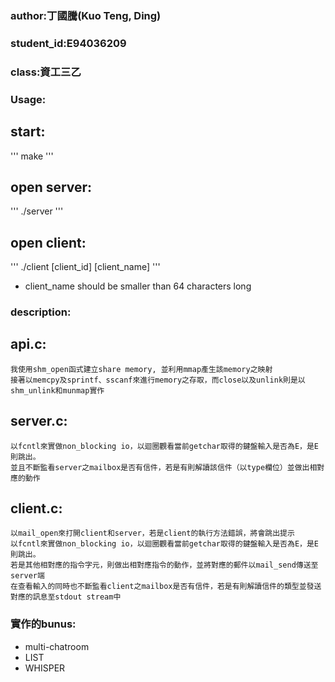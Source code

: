 ### author:丁國騰(Kuo Teng, Ding)
### student_id:E94036209
### class:資工三乙
### Usage:
## start:
'''
make
'''
## open server:
'''
./server
'''
## open client:
'''
./client \[client_id\] \[client_name\]
'''
- client_name should be smaller than 64 characters long
### description:
## api.c:
    我使用shm_open函式建立share memory, 並利用mmap產生該memory之映射
    接著以memcpy及sprintf、sscanf來進行memory之存取，而close以及unlink則是以shm_unlink和munmap實作
## server.c:
    以fcntl來實做non_blocking io，以迴圈觀看當前getchar取得的鍵盤輸入是否為E，是E則跳出。
    並且不斷監看server之mailbox是否有信件，若是有則解讀該信件（以type欄位）並做出相對應的動作
## client.c:
    以mail_open來打開client和server，若是client的執行方法錯誤，將會跳出提示
    以fcntl來實做non_blocking io，以迴圈觀看當前getchar取得的鍵盤輸入是否為E，是E則跳出。
    若是其他相對應的指令字元，則做出相對應指令的動作，並將對應的郵件以mail_send傳送至server端
    在查看輸入的同時也不斷監看client之mailbox是否有信件，若是有則解讀信件的類型並發送對應的訊息至stdout stream中
### 實作的bunus:
- multi-chatroom
- LIST
- WHISPER
